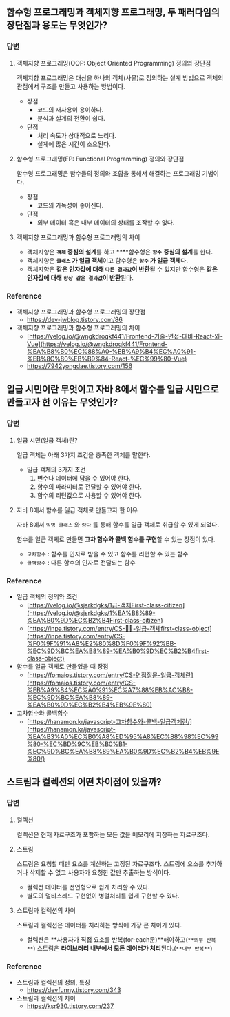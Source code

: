 ## 함수형 프로그래밍과 객체지향 프로그래밍, 두 패러다임의 장단점과 용도는 무엇인가?
    
### 답변

1. 객체지향 프로그래밍(OOP: Object Oriented Programming) 정의와 장단점

    객체지향 프로그래밍은 대상을 하나의 객체(사물)로 정의하는 설계 방법으로 객체의 관점에서 구조를 만들고 사용하는 방법이다.

    - 장점
        - 코드의 재사용이 용이하다.
        - 분석과 설계의 전환이 쉽다.
    - 단점
        - 처리 속도가 상대적으로 느리다.
        - 설계에 많은 시간이 소요된다.
2. 함수형 프로그래밍(FP: Functional Programming) 정의와 장단점

    함수형 프로그래밍은 함수들의 정의와 조합을 통해서 해결하는 프로그래밍 기법이다.

    - 장점
        - 코드의 가독성이 좋아진다.
    - 단점
        - 외부 데이터 혹은 내부 데이터의 상태를 조작할 수 없다.
3. 객체지향 프로그래밍과 함수형 프로그래밍의 차이
    - 객체지향은 **`객체` 중심의 설계**를 하고 ****함수형은 **`함수`** **중심의 설계**를 한다.
    - 객체지향은 **`클래스` 가 일급 객체**이고 함수형은 **`함수` 가 일급 객체**다.
    - 객체지향은 **같은 인자값에 대해 `다른 결과값`이 반환**될 수 있지만 함수형은 **같은 인자값에 대해** **`항상 같은 결과값`이 반환**된다.

### Reference

- 객체지향 프로그래밍과 함수형 프로그래밍의 장단점
    - https://dev-jwblog.tistory.com/86
- 객체지향 프로그래밍과 함수형 프로그래밍의 차이
    - [https://velog.io/@wngkdroqkf441/Frontend-기술-면접-대비-React-와-Vue](https://velog.io/@wngkdroqkf441/Frontend-%EA%B8%B0%EC%88%A0-%EB%A9%B4%EC%A0%91-%EB%8C%80%EB%B9%84-React-%EC%99%80-Vue)
    - https://7942yongdae.tistory.com/156
## 일급 시민이란 무엇이고 자바 8에서 함수를 일급 시민으로 만들고자 한 이유는 무엇인가?
    
### 답변

1. 일급 시민(일급 객체)란?

    일급 객체는 아래 3가지 조건을 충족한 객체를 말한다.

    - 일급 객체의 3가지 조건
        1. 변수나 데이터에 담을 수 있어야 한다.
        2. 함수의 파라미터로 전달할 수 있어야 한다.
        3. 함수의 리턴값으로 사용할 수 있어야 한다.

2. 자바 8에서 함수를 일급 객체로 만들고자 한 이유

    자바 8에서 `익명 클래스` 와 `람다` 를 통해 함수를 일급 객체로 취급할 수 있게 되었다.

    함수를 일급 객체로 만들면 **고차 함수와 콜백 함수를 구현**할 수 있는 장점이 있다.

    - `고차함수` : 함수를 인자로 받을 수 있고 함수를 리턴할 수 있는 함수
    - `콜백함수` : 다른 함수의 인자로 전달되는 함수

### Reference

- 일급 객체의 정의와 조건
    - [https://velog.io/@sjsrkdgks/1급-객체First-class-citizen](https://velog.io/@sjsrkdgks/1%EA%B8%89-%EA%B0%9D%EC%B2%B4First-class-citizen)
    - [https://inpa.tistory.com/entry/CS-👨‍💻-일급-객체first-class-object](https://inpa.tistory.com/entry/CS-%F0%9F%91%A8%E2%80%8D%F0%9F%92%BB-%EC%9D%BC%EA%B8%89-%EA%B0%9D%EC%B2%B4first-class-object)
- 함수를 일급 객체로 만들었을 때 장점
    - [https://fomaios.tistory.com/entry/CS-면접질문-일급-객체란](https://fomaios.tistory.com/entry/CS-%EB%A9%B4%EC%A0%91%EC%A7%88%EB%AC%B8-%EC%9D%BC%EA%B8%89-%EA%B0%9D%EC%B2%B4%EB%9E%80)
- 고차함수와 콜백함수
    - [https://hanamon.kr/javascript-고차함수와-콜백-일급객체란/](https://hanamon.kr/javascript-%EA%B3%A0%EC%B0%A8%ED%95%A8%EC%88%98%EC%99%80-%EC%BD%9C%EB%B0%B1-%EC%9D%BC%EA%B8%89%EA%B0%9D%EC%B2%B4%EB%9E%80/)
## 스트림과 컬렉션의 어떤 차이점이 있을까?
    
### 답변

1. 컬렉션

    컬렉션은 현재 자료구조가 포함하는 모든 값을 메모리에 저장하는 자료구조다.

2. 스트림

    스트림은 요청할 때만 요소를 계산하는 고정된 자료구조다. 스트림에 요소를 추가하거나 삭제할 수 없고 사용자가 요청한 값만 추출하는 방식이다.

    - 컬렉션 데이터를 선언형으로 쉽게 처리할 수 있다.
    - 별도의 멀티스레드 구현없이 병렬처리를 쉽게 구현할 수 있다.
3. 스트림과 컬렉션의 차이

    스트림과 컬렉션은 데이터를 처리하는 방식에 가장 큰 차이가 있다.

    - 컬렉션은 **사용자가 직접 요소를 반복(for-each문)**해야하고(`**외부 반복**`) 스트림은 **라이브러리 내부에서 모든 데이터가 처리**된다.(`**내부 반복**`)

### Reference

- 스트림과 컬렉션의 정의, 특징
    - https://devfunny.tistory.com/343
- 스트림과 컬렉션의 차이
    - https://ksr930.tistory.com/237
